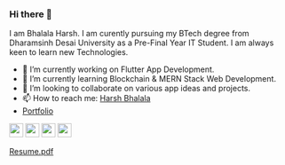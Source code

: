 ### Hi there 👋
I am Bhalala Harsh. I am curently pursuing my BTech degree from Dharamsinh Desai University as a Pre-Final Year IT Student. I am always keen to learn new Technologies. 

<!--
**harshbhalala-04/harshbhalala-04** is a ✨ _special_ ✨ repository because its `README.md` (this file) appears on your GitHub profile.

Here are some ideas to get you started:

- 🔭 I’m currently working on ... Flutter Web & App Development.
- 🌱 I’m currently learning ... MERN Stack Web Development.
- 👯 I’m looking to collaborate on ... various app ideas and projects.
- 🤔 I’m looking for help with ...
- 💬 Ask me about ...
- 📫 How to reach me: ...
- 😄 Pronouns: ...
- ⚡ Fun fact: ...
-->


- 🔭 I’m currently working on Flutter App Development.
- 🌱 I’m currently learning Blockchain & MERN Stack Web Development.
- 👯 I’m looking to collaborate on various app ideas and projects.
- 📫 How to reach me: <a href="https://www.linkedin.com/in/harsh-bhalala-1587451a9/">Harsh Bhalala</a>   
- <a href="https://harshbhalala-04.github.io/Portfolio/">Portfolio</a>

<a href="https://harshbhalala2002.medium.com/"><img src="https://camo.githubusercontent.com/2a5cfab7b7d3e778ecf4d5cf716302c026ccfe4927e48743060557b64acc340e/68747470733a2f2f63646e2e6a7364656c6976722e6e65742f6e706d2f73696d706c652d69636f6e7340332e31322e322f69636f6e732f6d656469756d2e737667" width="25px" height="25px"></a> 
 <a href="https://www.linkedin.com/in/harsh-bhalala-1587451a9/"><img src="https://camo.githubusercontent.com/d659d2bac00c01b42bffbae84bdc121e828b8fecd5b4949ffa2575f5d9e4a371/68747470733a2f2f63646e2e6a7364656c6976722e6e65742f6e706d2f73696d706c652d69636f6e734076332f69636f6e732f6c696e6b6564696e2e737667" width="25px" height="25px" /></a>
<a href="https://www.instagram.com/harsh_bhalala04/"><img src="https://camo.githubusercontent.com/c80f9763ed06d4ab9fbcc1a74b8b74cd95e4c7f82d3f1f70233994f236a0faeb/68747470733a2f2f63646e2e6a7364656c6976722e6e65742f6e706d2f73696d706c652d69636f6e734076332f69636f6e732f696e7374616772616d2e737667" width="25px" height="25px" /></a>
<a href="https://github.com/harshbhalala-04"><img src="https://camo.githubusercontent.com/c3cc4c8f14a482343a19ac319ee95631571fe6d6fa68bc1a0a4a12ff8c17e326/68747470733a2f2f63646e2e6a7364656c6976722e6e65742f6e706d2f73696d706c652d69636f6e7340332e31322e322f69636f6e732f6769746875622e737667" width="25px" height="25px"/></a>




[Resume.pdf](https://github.com/harshbhalala-04/harshbhalala-04/files/7149640/Harsh.Bhalala.CV.pdf)

